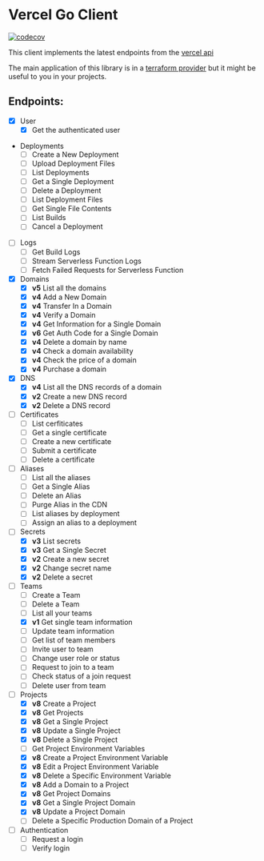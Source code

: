 # Vercel Go Client

[![codecov](https://codecov.io/gh/chronark/vercel-go/branch/main/graph/badge.svg?token=GYF8ON46AV)](https://codecov.io/gh/chronark/vercel-go)

This client implements the latest endpoints from the [vercel api](https://vercel.com/docs/api)

The main application of this library is in a [terraform provider](https://github.com/chronark/terraform-provider-vercel) but it might be useful to you in your projects.

## Endpoints:

- [x] User
    - [x] Get the authenticated user
- Deployments    
    - [ ] Create a New Deployment
    - [ ] Upload Deployment Files
    - [ ] List Deployments
    - [ ] Get a Single Deployment
    - [ ] Delete a Deployment
    - [ ] List Deployment Files
    - [ ] Get Single File Contents
    - [ ] List Builds
    - [ ] Cancel a Deployment
- [ ] Logs     
    - [ ] Get Build Logs
    - [ ] Stream Serverless Function Logs
    - [ ] Fetch Failed Requests for Serverless Function      
- [x] Domains
    - [x] **v5** List all the domains
    - [x] **v4** Add a New Domain
    - [x] **v4** Transfer In a Domain
    - [x] **v4** Verify a Domain
    - [x] **v4** Get Information for a Single Domain
    - [x] **v6** Get Auth Code for a Single Domain
    - [x] **v4** Delete a domain by name
    - [x] **v4** Check a domain availability
    - [x] **v4** Check the price of a domain
    - [x] **v4** Purchase a domain

- [x] DNS    
    - [x] **v4** List all the DNS records of a domain
    - [x] **v2** Create a new DNS record
    - [x] **v2** Delete a DNS record        

- [ ] Certificates   
    - [ ] List cerfiticates
    - [ ] Get a single certificate
    - [ ] Create a new certificate
    - [ ] Submit a certificate
    - [ ] Delete a certificate

- [ ] Aliases    
    - [ ] List all the aliases
    - [ ] Get a Single Alias
    - [ ] Delete an Alias
    - [ ] Purge Alias in the CDN
    - [ ] List aliases by deployment
    - [ ] Assign an alias to a deployment
    
- [ ] Secrets 
    - [x] **v3** List secrets
    - [x] **v3** Get a Single Secret
    - [x] **v2** Create a new secret
    - [x] **v2** Change secret name
    - [x] **v2** Delete a secret

- [ ] Teams    
    - [ ] Create a Team
    - [ ] Delete a Team
    - [ ] List all your teams
    - [x] **v1** Get single team information
    - [ ] Update team information
    - [ ] Get list of team members
    - [ ] Invite user to team
    - [ ] Change user role or status
    - [ ] Request to join to a team
    - [ ] Check status of a join request
    - [ ] Delete user from team

- [ ] Projects
    - [x] **v8** Create a Project
    - [x] **v8** Get Projects
    - [x] **v8** Get a Single Project
    - [x] **v8** Update a Single Project
    - [x] **v8** Delete a Single Project
    - [ ] Get Project Environment Variables
    - [x] **v8** Create a Project Environment Variable
    - [x] **v8** Edit a Project Environment Variable
    - [x] **v8** Delete a Specific Environment Variable
    - [x] **v8** Add a Domain to a Project
    - [x] **v8** Get Project Domains
    - [x] **v8** Get a Single Project Domain
    - [x] **v8** Update a Project Domain
    - [ ] Delete a Specific Production Domain of a Project

- [ ] Authentication
    - [ ] Request a login
    - [ ] Verify login